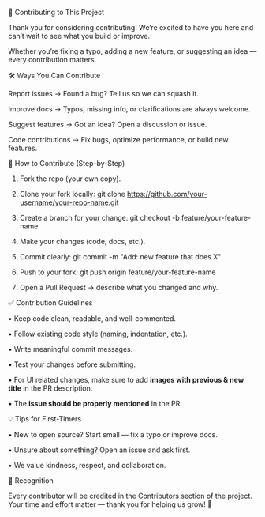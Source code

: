 🤝 Contributing to This Project

Thank you for considering contributing!
We’re excited to have you here and can’t wait to see what you build or improve.

Whether you’re fixing a typo, adding a new feature, or suggesting an idea — every contribution matters.

🛠 Ways You Can Contribute

Report issues → Found a bug? Tell us so we can squash it.

Improve docs → Typos, missing info, or clarifications are always welcome.

Suggest features → Got an idea? Open a discussion or issue.

Code contributions → Fix bugs, optimize performance, or build new features.

📂 How to Contribute (Step-by-Step)

1. Fork the repo (your own copy).

2. Clone your fork locally:
git clone https://github.com/your-username/your-repo-name.git

3. Create a branch for your change:
git checkout -b feature/your-feature-name

4. Make your changes (code, docs, etc.).

5. Commit clearly:
git commit -m "Add: new feature that does X"

6. Push to your fork:
git push origin feature/your-feature-name

7. Open a Pull Request → describe what you changed and why.

✅ Contribution Guidelines

• Keep code clean, readable, and well-commented.

• Follow existing code style (naming, indentation, etc.).

• Write meaningful commit messages.

• Test your changes before submitting.

• For UI related changes, make sure to add **images with previous & new title** in the PR description. 
 
• The **issue should be properly mentioned** in the PR.  

💡 Tips for First-Timers

• New to open source? Start small — fix a typo or improve docs.

• Unsure about something? Open an issue and ask first.

• We value kindness, respect, and collaboration.

🌟 Recognition

Every contributor will be credited in the Contributors section of the project. Your time and effort matter — thank you for helping us grow! 🙌
